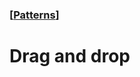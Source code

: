 ### [[Patterns](./translated-human-interface-guidelines-markdown/patterns.md)]  
  
# **Drag and drop**  

